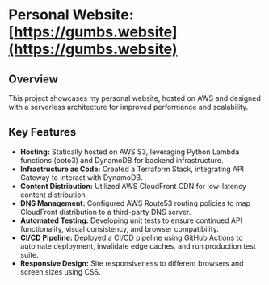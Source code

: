 # Personal Website: [https://gumbs.website](https://gumbs.website)

## Overview

This project showcases my personal website, hosted on AWS and designed with a serverless architecture for improved performance and scalability.

## Key Features

- **Hosting:** Statically hosted on AWS S3, leveraging Python Lambda functions (boto3) and DynamoDB for backend infrastructure.
- **Infrastructure as Code:** Created a Terraform Stack, integrating API Gateway to interact with DynamoDB.
- **Content Distribution:** Utilized AWS CloudFront CDN for low-latency content distribution.
- **DNS Management:** Configured AWS Route53 routing policies to map CloudFront distribution to a third-party DNS server.
- **Automated Testing:** Developing unit tests to ensure continued API functionality, visual consistency, and browser compatibility.
- **CI/CD Pipeline:** Deployed a CI/CD pipeline using GitHub Actions to automate deployment, invalidate edge caches, and run production test suite.
- **Responsive Design:** Site responsiveness to different browsers and screen sizes using CSS.
